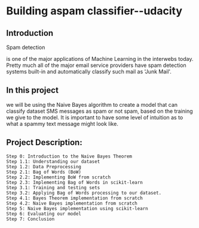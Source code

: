 # Building aspam classifier--udacity

## Introduction

<P>Spam detection</p> is one of the major applications of Machine Learning in the interwebs today. Pretty much all of the major email service providers have spam detection systems built-in and automatically classify such mail as 'Junk Mail'.

## In this project
we will be using the Naive Bayes algorithm to create a model that can classify dataset SMS messages as spam or not spam, based on the training we give to the model. It is important to have some level of intuition as to what a spammy text message might look like. 


## Project Description:

    Step 0: Introduction to the Naive Bayes Theorem
    Step 1.1: Understanding our dataset
    Step 1.2: Data Preprocessing
    Step 2.1: Bag of Words (BoW)
    Step 2.2: Implementing BoW from scratch
    Step 2.3: Implementing Bag of Words in scikit-learn
    Step 3.1: Training and testing sets
    Step 3.2: Applying Bag of Words processing to our dataset.
    Step 4.1: Bayes Theorem implementation from scratch
    Step 4.2: Naive Bayes implementation from scratch
    Step 5: Naive Bayes implementation using scikit-learn
    Step 6: Evaluating our model
    Step 7: Conclusion

